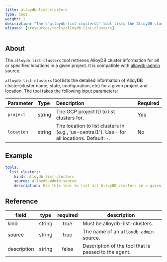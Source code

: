 ```yaml
---
title: alloydb-list-clusters
type: docs
weight: 1
description: "The \"alloydb-list-clusters\" tool lists the AlloyDB clusters in a given project and location.\n"
aliases: [/resources/tools/alloydb-list-clusters]
---
```


## About

The `alloydb-list-clusters` tool retrieves AlloyDB cluster information for all
or specified locations in a given project. It is compatible with
[alloydb-admin](../../sources/alloydb-admin.md) source.

`alloydb-list-clusters` tool lists the detailed information of AlloyDB
cluster(cluster name, state, configuration, etc) for a given project and
location. The tool takes the following input parameters:

| Parameter  | Type   | Description                                                                                      | Required |
| :--------- | :----- | :----------------------------------------------------------------------------------------------- | :------- |
| `project`  | string | The GCP project ID to list clusters for.                                                         | Yes      |
| `location` | string | The location to list clusters in (e.g., 'us-central1'). Use `-` for all locations. Default: `-`. | No       |

## Example

```yaml
tools:
  list_clusters:
    kind: alloydb-list-clusters
    source: alloydb-admin-source
    description: Use this tool to list all AlloyDB clusters in a given project and location.
```

## Reference

| **field**   | **type** | **required** | **description**                                      |
| ----------- | :------: | :----------: | ---------------------------------------------------- |
| kind        |  string  |     true     | Must be alloydb-list-clusters.                       |
| source      |  string  |     true     | The name of an `alloydb-admin` source.               |
| description |  string  |     false    | Description of the tool that is passed to the agent. |
